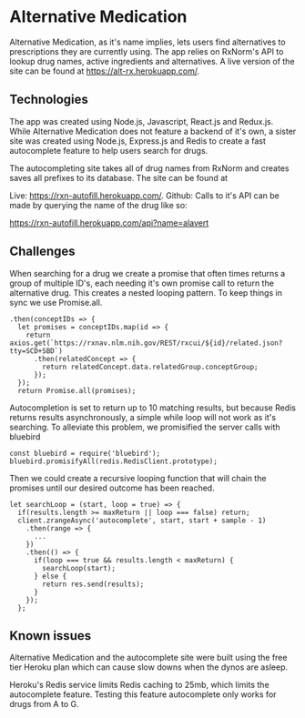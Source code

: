 # Alternative Medication

Alternative Medication, as it's name implies, lets users find alternatives to prescriptions they are currently using.  The app relies on RxNorm's API to lookup drug names, active ingredients and alternatives.  A live version of the site can be found at https://alt-rx.herokuapp.com/.

## Technologies

The app was created using Node.js, Javascript, React.js and Redux.js.  While Alternative Medication does not feature a backend of it's own, a sister site was created using Node.js, Express.js and Redis to create a fast autocomplete feature to help users search for drugs.

The autocompleting site takes all of drug names from RxNorm and creates saves all prefixes to its database. The site can be found at

Live: https://rxn-autofill.herokuapp.com/.
Github:
Calls to it's API can be made by querying the name of the drug like so:

https://rxn-autofill.herokuapp.com/api?name=alavert

## Challenges

When searching for a drug we create a promise that often times returns a group of multiple ID's, each needing it's own promise call to return the alternative drug. This creates a nested looping pattern.  To keep things in sync we use Promise.all.

```
.then(conceptIDs => {
  let promises = conceptIDs.map(id => {
    return axios.get(`https://rxnav.nlm.nih.gov/REST/rxcui/${id}/related.json?tty=SCD+SBD`)
      .then(relatedConcept => {
        return relatedConcept.data.relatedGroup.conceptGroup;
      });
  });
  return Promise.all(promises);
```

Autocompletion is set to return up to 10 matching results, but because Redis returns results asynchronously, a simple while loop will not work as it's searching.  To alleviate this problem, we promisified the server calls with bluebird

```
const bluebird = require('bluebird');
bluebird.promisifyAll(redis.RedisClient.prototype);
```

Then we could create a recursive looping function that will chain the promises until our desired outcome has been reached.

```
let searchLoop = (start, loop = true) => {
  if(results.length >= maxReturn || loop === false) return;
  client.zrangeAsync('autocomplete', start, start + sample - 1)
    .then(range => {
      ...
    })
    .then(() => {
      if(loop === true && results.length < maxReturn) {
        searchLoop(start);
      } else {
        return res.send(results);
      }
    });
  };
```
## Known issues

Alternative Medication and the autocomplete site were built using the free tier Heroku plan which can cause slow downs when the dynos are asleep.

Heroku's Redis service limits Redis caching to 25mb, which limits the autocomplete feature.  Testing this feature autocomplete only works for drugs from A to G.
